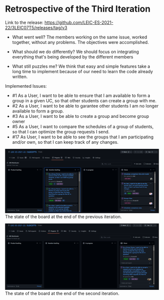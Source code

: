 # Retrospective of the Third Iteration

Link to the release: https://github.com/LEIC-ES-2021-22/3LEIC07T5/releases/tag/v3

- What went well?
The members working on the same issue, worked together, without any problems. The objectives were accomplished.

- What should we do differently?
We should focus on integrating everything that's being developed by the different members

- What still puzzles me?
We think that easy and simple features take a long time to implement because of our need to learn the code already written. 

Implemented Issues:

 - #1 As a User, I want to be able to ensure that I am available to form a group in a given UC, so that other students can create a group with me. 
 - #2 As a User, I want to be able to garantee other students I am no longer available to form a group.
 - #3 As a User, I want to be able to create a group and become group owner
 - #5 As a User, I want to compare the schedules of a group of students, so that I can optimize the group requests I send.
 - #17 As User, I want to be able to see the groups that I am participating and/or own, so that I can keep track of any changes.

![Board at Iteration 2](../images/BoardIteration2.png)
The state of the board at the end of the previous iteration.


![Board at Iteration 3](../images/BoardIteration3.png)
The state of the board at the end of the second iteration.

